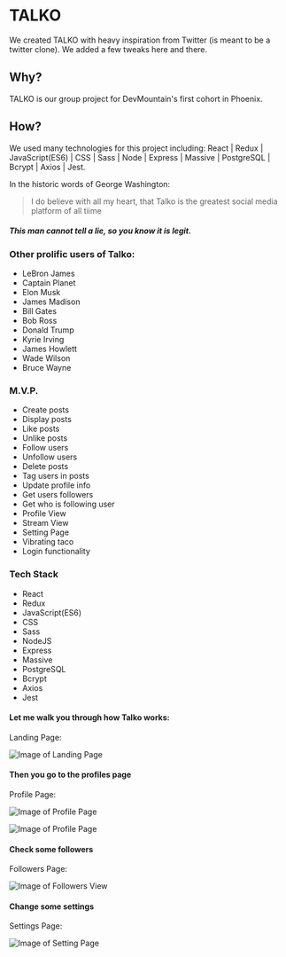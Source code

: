 # TALKO
 We created TALKO with heavy inspiration from Twitter (is meant to be a twitter clone). We added a few tweaks here and there.

 ## Why?
 TALKO is our group project for DevMountain's first cohort in Phoenix.

 ## How?
 We used many technologies for this project including: React | Redux | JavaScript(ES6) | CSS | Sass | Node | Express | Massive | PostgreSQL | Bcrypt | Axios | Jest.

 In the historic words of George Washington:
 > I do believe with all my heart, that Talko is the greatest social media platform of all tiime

 ##### This man cannot tell a lie, so you know it is legit.

 ### Other prolific users of Talko:

 - LeBron James
 - Captain Planet
 - Elon Musk
 - James Madison
 - Bill Gates
 - Bob Ross
 - Donald Trump
 - Kyrie Irving
 - James Howlett
 - Wade Wilson
 - Bruce Wayne


### M.V.P.

* Create posts
* Display posts
* Like posts
* Unlike posts
* Follow users
* Unfollow users
* Delete posts
* Tag users in posts
* Update profile info
* Get users followers
* Get who is following user
* Profile View
* Stream View
* Setting Page
* Vibrating taco
* Login functionality

### Tech Stack

* React
* Redux
* JavaScript(ES6)
* CSS
* Sass
* NodeJS
* Express
* Massive
* PostgreSQL
* Bcrypt
* Axios
* Jest

#### Let me walk you through how Talko works:

Landing Page:

![Image of Landing Page](https://github.com/TrevBo25/TwitterClone/blob/master/src/assets/tacoLogo/Screen%20Shot%202017-11-16%20at%208.20.03%20AM.png)

#### Then you go to the profiles page

Profile Page:

![Image of Profile Page](https://github.com/TrevBo25/TwitterClone/blob/master/src/assets/tacoLogo/Screen%20Shot%202017-11-16%20at%208.23.30%20AM.png)

![Image of Profile Page](https://github.com/TrevBo25/TwitterClone/blob/master/src/assets/tacoLogo/Screen%20Shot%202017-11-16%20at%2010.54.40%20AM.png)

#### Check some followers

Followers Page:

![Image of Followers View](https://github.com/TrevBo25/TwitterClone/blob/master/src/assets/tacoLogo/Screen%20Shot%202017-11-16%20at%2010.53.13%20AM.png)

#### Change some settings

Settings Page:

![Image of Setting Page](https://github.com/TrevBo25/TwitterClone/blob/master/src/assets/tacoLogo/Screen%20Shot%202017-11-16%20at%2010.53.43%20AM.png)